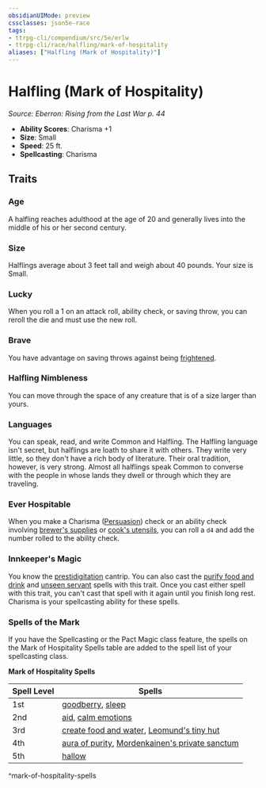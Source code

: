 ```yaml
---
obsidianUIMode: preview
cssclasses: json5e-race
tags:
- ttrpg-cli/compendium/src/5e/erlw
- ttrpg-cli/race/halfling/mark-of-hospitality
aliases: ["Halfling (Mark of Hospitality)"]
---
```

# Halfling (Mark of Hospitality)
*Source: Eberron: Rising from the Last War p. 44*  


- **Ability Scores**: Charisma +1
- **Size**: Small
- **Speed**: 25 ft.
- **Spellcasting**: Charisma

## Traits

### Age

A halfling reaches adulthood at the age of 20 and generally lives into the middle of his or her second century.

### Size

Halflings average about 3 feet tall and weigh about 40 pounds. Your size is Small.

### Lucky

When you roll a 1 on an attack roll, ability check, or saving throw, you can reroll the die and must use the new roll.

### Brave

You have advantage on saving throws against being [frightened](Misc%20Files/CLI/rules/conditions.md#Frightened).

### Halfling Nimbleness

You can move through the space of any creature that is of a size larger than yours.

### Languages

You can speak, read, and write Common and Halfling. The Halfling language isn't secret, but halflings are loath to share it with others. They write very little, so they don't have a rich body of literature. Their oral tradition, however, is very strong. Almost all halflings speak Common to converse with the people in whose lands they dwell or through which they are traveling.

### Ever Hospitable

When you make a Charisma ([Persuasion](Misc%20Files/CLI/rules/skills.md#Persuasion)) check or an ability check involving [brewer's supplies](Misc%20Files/CLI/compendium/items/brewers-supplies-xphb.md) or [cook's utensils](Misc%20Files/CLI/compendium/items/cooks-utensils-xphb.md), you can roll a `d4` and add the number rolled to the ability check.

### Innkeeper's Magic

You know the [prestidigitation](Misc%20Files/CLI/compendium/spells/prestidigitation-xphb.md) cantrip. You can also cast the [purify food and drink](Misc%20Files/CLI/compendium/spells/purify-food-and-drink-xphb.md) and [unseen servant](Misc%20Files/CLI/compendium/spells/unseen-servant-xphb.md) spells with this trait. Once you cast either spell with this trait, you can't cast that spell with it again until you finish long rest. Charisma is your spellcasting ability for these spells.

### Spells of the Mark

If you have the Spellcasting or the Pact Magic class feature, the spells on the Mark of Hospitality Spells table are added to the spell list of your spellcasting class.

**Mark of Hospitality Spells**

| Spell Level | Spells |
|-------------|--------|
| 1st | [goodberry](Misc%20Files/CLI/compendium/spells/goodberry-xphb.md), [sleep](Misc%20Files/CLI/compendium/spells/sleep-xphb.md) |
| 2nd | [aid](Misc%20Files/CLI/compendium/spells/aid-xphb.md), [calm emotions](Misc%20Files/CLI/compendium/spells/calm-emotions-xphb.md) |
| 3rd | [create food and water](Misc%20Files/CLI/compendium/spells/create-food-and-water-xphb.md), [Leomund's tiny hut](Misc%20Files/CLI/compendium/spells/leomunds-tiny-hut-xphb.md) |
| 4th | [aura of purity](Misc%20Files/CLI/compendium/spells/aura-of-purity-xphb.md), [Mordenkainen's private sanctum](Misc%20Files/CLI/compendium/spells/mordenkainens-private-sanctum-xphb.md) |
| 5th | [hallow](Misc%20Files/CLI/compendium/spells/hallow-xphb.md) |
^mark-of-hospitality-spells